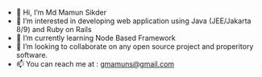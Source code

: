 - 👋 Hi, I’m Md Mamun Sikder
- 👀 I’m interested in developing web application using Java (JEE/Jakarta 8/9) and Ruby on Rails
- 🌱 I’m currently learning Node Based Framework
- 💞️ I’m looking to collaborate on any open source project and properitory software.
- 📫 You can reach me at : gmamuns@gmail.com

<!---
gmamuns/gmamuns is a ✨ special ✨ repository because its `README.md` (this file) appears on your GitHub profile.
You can click the Preview link to take a look at your changes.
--->
